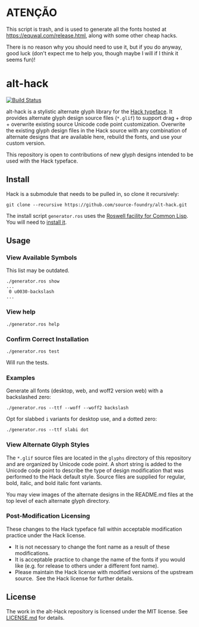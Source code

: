 # ATENÇÃO

This script is trash, and is used to generate all the fonts hosted at https://equwal.com/release.html, along with some other cheap hacks.

There is no reason why you should need to use it, but if you do anyway, good luck (don't expect me to help you, though maybe I will if I think it seems fun)!

# alt-hack

[![Build Status](https://semaphoreci.com/api/v1/sourcefoundry/alt-hack/branches/master/badge.svg)](https://semaphoreci.com/sourcefoundry/alt-hack)

alt-hack is a stylistic alternate glyph library for the [Hack typeface](https://github.com/source-foundry/Hack).  It provides alternate glyph design source files (`*.glif`) to support drag + drop + overwrite existing source Unicode code point customization.  Overwrite the existing glyph design files in the Hack source with any combination of alternate designs that are available here, rebuild the fonts, and use your custom version.

This repository is open to contributions of new glyph designs intended to be used with the Hack typeface.

## Install

Hack is a submodule that needs to be pulled in, so clone it recursively:
``` shell
git clone --recursive https://github.com/source-foundry/alt-hack.git
```

The install script `generator.ros` uses the [Roswell facility for Common Lisp](https://github.com/roswell/roswell). You will need to [install it](https://github.com/roswell/roswell/blob/master/INSTALL.md).

## Usage

### View Available Symbols
This list may be outdated.
``` shell
./generator.ros show
...
 0 u0030-backslash
...
```

### View help

``` shell
./generator.ros help
```
### Confirm Correct Installation

``` shell
./generator.ros test
```
Will run the tests.

### Examples

Generate all fonts (desktop, web, and woff2 version web) with a backslashed zero:
``` shell
./generator.ros --ttf --woff --woff2 backslash
```

Opt for slabbed `i` variants for desktop use, and a dotted zero:
``` shell
./generator.ros --ttf slabi dot
```

### View Alternate Glyph Styles
The `*.glif` source files are located in the `glyphs` directory of this repository and are organized by Unicode code point. A short string is added to the Unicode code point to describe the type of design modification that was performed to the Hack default style.  Source files are supplied for regular, bold, italic, and bold italic font variants.

You may view images of the alternate designs in the README.md files at the top level of each alternate glyph directory.


### Post-Modification Licensing
These changes to the Hack typeface fall within acceptable modification practice under the Hack license.

- It is not necessary to change the font name as a result of these modifications.
- It is acceptable practice to change the name of the fonts if you would like (e.g. for release to others under a different font name).
- Please maintain the Hack license with modified versions of the upstream source.
 See the Hack license for further details.

## License

The work in the alt-Hack repository is licensed under the MIT license. See [LICENSE.md](LICENSE.md) for details.
